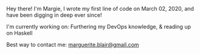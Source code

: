 Hey there! I'm Margie, I wrote my first line of code on March 02, 2020, and have been digging in deep ever since!

I'm currently working on: Furthering my DevOps knowledge, & reading up on Haskell <br>

Best way to contact me: marguerite.blair@gmail.com



